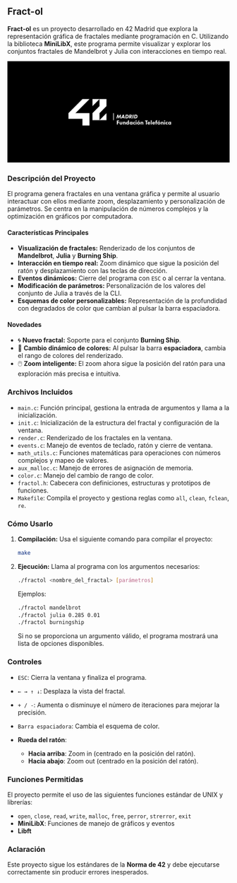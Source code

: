 ## Fract-ol

**Fract-ol** es un proyecto desarrollado en 42 Madrid que explora la representación gráfica de fractales mediante programación en C. Utilizando la biblioteca **MiniLibX**, este programa permite visualizar y explorar los conjuntos fractales de Mandelbrot y Julia con interacciones en tiempo real.

![Logo 42 Madrid](42-Madrid.jpeg)

### Descripción del Proyecto

El programa genera fractales en una ventana gráfica y permite al usuario interactuar con ellos mediante zoom, desplazamiento y personalización de parámetros. Se centra en la manipulación de números complejos y la optimización en gráficos por computadora.

#### Características Principales

* **Visualización de fractales:** Renderizado de los conjuntos de **Mandelbrot**, **Julia** y **Burning Ship**.
* **Interacción en tiempo real:** Zoom dinámico que sigue la posición del ratón y desplazamiento con las teclas de dirección.
* **Eventos dinámicos:** Cierre del programa con `ESC` o al cerrar la ventana.
* **Modificación de parámetros:** Personalización de los valores del conjunto de Julia a través de la CLI.
* **Esquemas de color personalizables:** Representación de la profundidad con degradados de color que cambian al pulsar la barra espaciadora.

#### Novedades

* 🌀 **Nuevo fractal:** Soporte para el conjunto **Burning Ship**.
* 🎨 **Cambio dinámico de colores:** Al pulsar la barra **espaciadora**, cambia el rango de colores del renderizado.
* 🖱️ **Zoom inteligente:** El zoom ahora sigue la posición del ratón para una exploración más precisa e intuitiva.

### Archivos Incluidos

* `main.c`: Función principal, gestiona la entrada de argumentos y llama a la inicialización.
* `init.c`: Inicialización de la estructura del fractal y configuración de la ventana.
* `render.c`: Renderizado de los fractales en la ventana.
* `events.c`: Manejo de eventos de teclado, ratón y cierre de ventana.
* `math_utils.c`: Funciones matemáticas para operaciones con números complejos y mapeo de valores.
* `aux_malloc.c`: Manejo de errores de asignación de memoria.
* `color.c`: Manejo del cambio de rango de color.
* `fractol.h`: Cabecera con definiciones, estructuras y prototipos de funciones.
* `Makefile`: Compila el proyecto y gestiona reglas como `all`, `clean`, `fclean`, `re`.

### Cómo Usarlo

1. **Compilación:**
   Usa el siguiente comando para compilar el proyecto:

   ```bash
   make
   ```

2. **Ejecución:**
   Llama al programa con los argumentos necesarios:

   ```bash
   ./fractol <nombre_del_fractal> [parámetros]
   ```

   Ejemplos:

   ```bash
   ./fractol mandelbrot
   ./fractol julia 0.285 0.01
   ./fractol burningship
   ```

   Si no se proporciona un argumento válido, el programa mostrará una lista de opciones disponibles.

### Controles

* `ESC`: Cierra la ventana y finaliza el programa.
* `← → ↑ ↓`: Desplaza la vista del fractal.
* `+ / -`: Aumenta o disminuye el número de iteraciones para mejorar la precisión.
* `Barra espaciadora`: Cambia el esquema de color.
* **Rueda del ratón**:

  * **Hacia arriba**: Zoom in (centrado en la posición del ratón).
  * **Hacia abajo**: Zoom out (centrado en la posición del ratón).

### Funciones Permitidas

El proyecto permite el uso de las siguientes funciones estándar de UNIX y librerías:

* `open`, `close`, `read`, `write`, `malloc`, `free`, `perror`, `strerror`, `exit`
* **MiniLibX**: Funciones de manejo de gráficos y eventos
* **Libft**

### Aclaración

Este proyecto sigue los estándares de la **Norma de 42** y debe ejecutarse correctamente sin producir errores inesperados.
